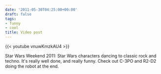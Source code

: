 ```yaml
---
date: '2011-05-30T04:25:00+00:00'
draft: false
tags:
- funny
- cool
title: Video post
---
```


{{< youtube vnuwKmzkAU4 >}}

Star Wars Weekend 2011: Star Wars characters dancing to classic rock and techno. It's really well done, and really funny. Check out C-3PO and R2-D2 doing the robot at the end.
